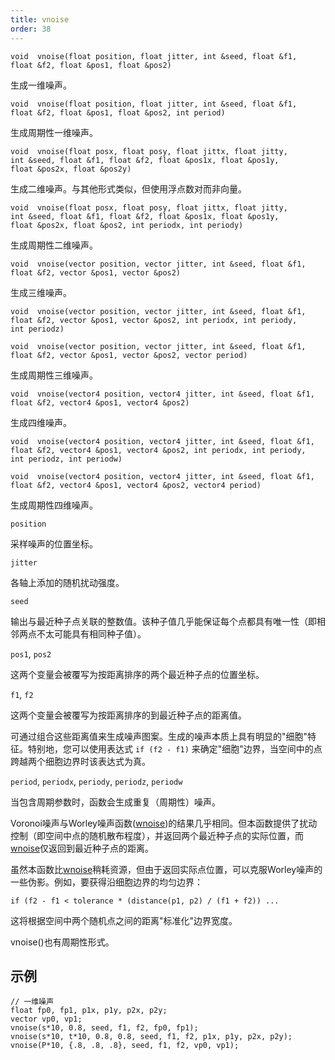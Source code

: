 ```yaml
---
title: vnoise
order: 38
---
```

`void  vnoise(float position, float jitter, int &seed, float &f1, float &f2, float &pos1, float &pos2)`

生成一维噪声。

`void  vnoise(float position, float jitter, int &seed, float &f1, float &f2, float &pos1, float &pos2, int period)`

生成周期性一维噪声。

`void  vnoise(float posx, float posy, float jittx, float jitty, int &seed, float &f1, float &f2, float &pos1x, float &pos1y, float &pos2x, float &pos2y)`

生成二维噪声。与其他形式类似，但使用浮点数对而非向量。

`void  vnoise(float posx, float posy, float jittx, float jitty, int &seed, float &f1, float &f2, float &pos1x, float &pos1y, float &pos2x, float &pos2, int periodx, int periody)`

生成周期性二维噪声。

`void  vnoise(vector position, vector jitter, int &seed, float &f1, float &f2, vector &pos1, vector &pos2)`

生成三维噪声。

`void  vnoise(vector position, vector jitter, int &seed, float &f1, float &f2, vector &pos1, vector &pos2, int periodx, int periody, int periodz)`

`void  vnoise(vector position, vector jitter, int &seed, float &f1, float &f2, vector &pos1, vector &pos2, vector period)`

生成周期性三维噪声。

`void  vnoise(vector4 position, vector4 jitter, int &seed, float &f1, float &f2, vector4 &pos1, vector4 &pos2)`

生成四维噪声。

`void  vnoise(vector4 position, vector4 jitter, int &seed, float &f1, float &f2, vector4 &pos1, vector4 &pos2, int periodx, int periody, int periodz, int periodw)`

`void  vnoise(vector4 position, vector4 jitter, int &seed, float &f1, float &f2, vector4 &pos1, vector4 &pos2, vector4 period)`

生成周期性四维噪声。

`position`

采样噪声的位置坐标。

`jitter`

各轴上添加的随机扰动强度。

`seed`

输出与最近种子点关联的整数值。该种子值几乎能保证每个点都具有唯一性（即相邻两点不太可能具有相同种子值）。

`pos1`, `pos2`

这两个变量会被覆写为按距离排序的两个最近种子点的位置坐标。

`f1`, `f2`

这两个变量会被覆写为按距离排序的到最近种子点的距离值。

可通过组合这些距离值来生成噪声图案。生成的噪声本质上具有明显的"细胞"特征。特别地，您可以使用表达式 `if (f2 - f1)` 来确定"细胞"边界，当空间中的点跨越两个细胞边界时该表达式为真。

`period`, `periodx`, `periody`, `periodz`, `periodw`

当包含周期参数时，函数会生成重复（周期性）噪声。

Voronoi噪声与Worley噪声函数([wnoise](/zh-cn/houdini-vex/noise-and-randomness/wnoise "生成Worley（细胞）噪声。"))的结果几乎相同。但本函数提供了扰动控制（即空间中点的随机散布程度），并返回两个最近种子点的实际位置，而[wnoise](/zh-cn/houdini-vex/noise-and-randomness/wnoise "生成Worley（细胞）噪声。")仅返回到最近种子点的距离。

虽然本函数比[wnoise](/zh-cn/houdini-vex/noise-and-randomness/wnoise "生成Worley（细胞）噪声。")稍耗资源，但由于返回实际点位置，可以克服Worley噪声的一些伪影。例如，要获得沿细胞边界的均匀边界：

```vex
if (f2 - f1 < tolerance * (distance(p1, p2) / (f1 + f2)) ...
```

这将根据空间中两个随机点之间的距离"标准化"边界宽度。

vnoise()也有周期性形式。

## 示例

```vex
// 一维噪声
float fp0, fp1, p1x, p1y, p2x, p2y;
vector vp0, vp1;
vnoise(s*10, 0.8, seed, f1, f2, fp0, fp1);
vnoise(s*10, t*10, 0.8, 0.8, seed, f1, f2, p1x, p1y, p2x, p2y);
vnoise(P*10, {.8, .8, .8}, seed, f1, f2, vp0, vp1);
```
